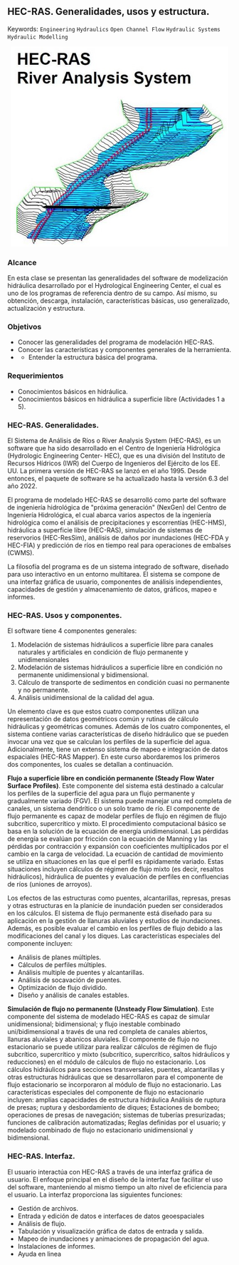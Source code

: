 ## HEC-RAS. Generalidades, usos y estructura.
Keywords: `Engineering` `Hydraulics` `Open Channel Flow` `Hydraulic Systems` `Hydraulic Modelling`   

<div align="center">

![Engineering.jpeg](Graph/HEC.jpg)
</div>

### Alcance

En esta clase se presentan las generalidades del software de modelización hidráulica desarrollado por el Hydrological Engineering Center, el cual es uno de los programas de referencia dentro de su campo. Así mismo, su obtención, descarga, instalación, características básicas, uso generalizado, actualización y estructura.

### Objetivos

* Conocer las generalidades del programa de modelación HEC-RAS.
* Conocer las características y componentes generales de la herramienta.
* * Entender la estructura básica del programa.

### Requerimientos

* Conocimientos básicos en hidráulica.
* Conocimientos básicos en hidráulica a superficie libre (Actividades 1 a 5).

### HEC-RAS. Generalidades.
El Sistema de Análisis de Ríos o River Analysis System (HEC-RAS), es un software que ha sido desarrollado en el Centro de Ingeniería Hidrológica (Hydrologic Engineering Center- HEC), que es una división del Instituto de Recursos Hídricos (IWR) del Cuerpo de Ingenieros del Ejército de los EE. UU. La primera versión de HEC-RAS se lanzó en el año 1995. Desde entonces, el paquete de software se ha actualizado hasta la versión 6.3 del año 2022.

El programa de modelado HEC-RAS se desarrolló como parte del software de ingeniería hidrológica de "próxima generación" (NexGen) del Centro de Ingeniería Hidrológica, el cual abarca varios aspectos de la ingeniería hidrológica como el análisis de precipitaciones y escorrentías (HEC-HMS), hidráulica a superficie libre (HEC-RAS), simulación de sistemas de reservorios (HEC-ResSim), análisis de daños por inundaciones (HEC-FDA y HEC-FIA) y predicción de ríos en tiempo real para operaciones de embalses (CWMS).

La filosofía del programa es de un sistema integrado de software, diseñado para uso interactivo en un entorno multitarea. El sistema se compone de una interfaz gráfica de usuario, componentes de análisis independientes, capacidades de gestión y almacenamiento de datos, gráficos, mapeo e informes.

### HEC-RAS. Usos y componentes.

El software tiene 4 componentes generales: 
1. Modelación de sistemas hidráulicos a superficie libre para canales naturales y artificiales en condición de flujo permanente y unidimensionales
2. Modelación de sistemas hidráulicos a superficie libre en condición no permanente unidimensional y bidimensional.
3. Cálculo de transporte de sedimentos en condición cuasi no permanente y no permanente.
4. Análisis unidimensional de la calidad del agua.

Un elemento clave es que estos cuatro componentes utilizan una representación de datos geométricos común y rutinas de cálculo hidráulicas y geométricas comunes. Además de los cuatro componentes, el sistema contiene varias características de diseño hidráulico que se pueden invocar una vez que se calculan los perfiles de la superficie del agua. Adicionalmente, tiene un extenso sistema de mapeo e integración de datos espaciales (HEC-RAS Mapper).
En este curso abordaremos los primeros dos componentes, los cuales se detallan a continuación.

**Flujo a superficie libre en condición permanente (Steady Flow Water Surface Profiles)**. Este componente del sistema está destinado a calcular los perfiles de la superficie del agua para un flujo permanente y gradualmente variado (FGV). El sistema puede manejar una red completa de canales, un sistema dendrítico o un solo tramo de río. El componente de flujo permanente es capaz de modelar perfiles de flujo en régimen de flujo subcrítico, supercrítico y mixto. El procedimiento computacional básico se basa en la solución de la ecuación de energía unidimensional. Las pérdidas de energía se evalúan por fricción con la ecuación de Manning y las pérdidas por contracción y expansión con coeficientes multiplicados por el cambio en la carga de velocidad. La ecuación de cantidad de movimiento se utiliza en situaciones en las que el perfil es rápidamente variado. Estas situaciones incluyen cálculos de régimen de flujo mixto (es decir, resaltos hidráulicos), hidráulica de puentes y evaluación de perfiles en confluencias de ríos (uniones de arroyos).

Los efectos de las estructuras como puentes, alcantarillas, represas, presas y otras estructuras en la planicie de inundación pueden ser considerados en los cálculos. El sistema de flujo permanente está diseñado para su aplicación en la gestión de llanuras aluviales y estudios de inundaciones. Además, es posible evaluar el cambio en los perfiles de flujo debido a las modificaciones del canal y los diques. Las características especiales del componente incluyen:
* Análisis de planes múltiples.
* Cálculos de perfiles múltiples.
* Análisis multiple de puentes y alcantarillas.
* Análisis de socavación de puentes.
* Optimización de flujo dividido.
* Diseño y análisis de canales estables.

**Simulación de flujo no permanente (Unsteady Flow Simulation)**. Este componente del sistema de modelado HEC-RAS es capaz de simular unidimensional; bidimensional; y flujo inestable combinado uni/bidimensional a través de una red completa de canales abiertos, llanuras aluviales y abanicos aluviales. El componente de flujo no estacionario se puede utilizar para realizar cálculos de régimen de flujo subcrítico, supercrítico y mixto (subcrítico, supercrítico, saltos hidráulicos y reducciones) en el módulo de cálculos de flujo no estacionario.
Los cálculos hidráulicos para secciones transversales, puentes, alcantarillas y otras estructuras hidráulicas que se desarrollaron para el componente de flujo estacionario se incorporaron al módulo de flujo no estacionario.
Las características especiales del componente de flujo no estacionario incluyen: amplias capacidades de estructura hidráulica Análisis de ruptura de presas; ruptura y desbordamiento de diques; Estaciones de bombeo; operaciones de presas de navegación; sistemas de tuberías presurizadas; funciones de calibración automatizadas; Reglas definidas por el usuario; y modelado combinado de flujo no estacionario unidimensional y bidimensional.

### HEC-RAS. Interfaz.
El usuario interactúa con HEC-RAS a través de una interfaz gráfica de usuario. El enfoque principal en el diseño de la interfaz fue facilitar el uso del software, manteniendo al mismo tiempo un alto nivel de eficiencia para el usuario. La interfaz proporciona las siguientes funciones:

* Gestión de archivos.
* Entrada y edición de datos e interfaces de datos geoespaciales
* Análisis de flujo.
* Tabulación y visualización gráfica de datos de entrada y salida.
* Mapeo de inundaciones y animaciones de propagación del agua.
* Instalaciones de informes.
* Ayuda en linea

